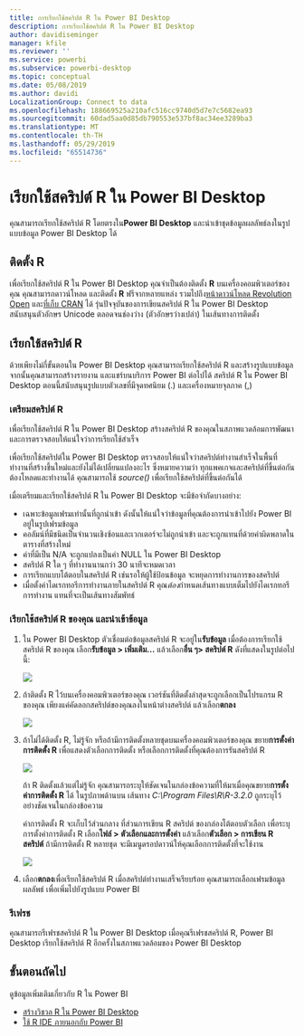 ```yaml
---
title: การเรียกใช้สคริปต์ R ใน Power BI Desktop
description: การเรียกใช้สคริปต์ R ใน Power BI Desktop
author: davidiseminger
manager: kfile
ms.reviewer: ''
ms.service: powerbi
ms.subservice: powerbi-desktop
ms.topic: conceptual
ms.date: 05/08/2019
ms.author: davidi
LocalizationGroup: Connect to data
ms.openlocfilehash: 188669525a210afc516cc9740d5d7e7c5682ea93
ms.sourcegitcommit: 60dad5aa0d85db790553e537bf8ac34ee3289ba3
ms.translationtype: MT
ms.contentlocale: th-TH
ms.lasthandoff: 05/29/2019
ms.locfileid: "65514736"
---
```

# <a name="run-r-scripts-in-power-bi-desktop"></a>เรียกใช้สคริปต์ R ใน Power BI Desktop
คุณสามารถเรียกใช้สคริปต์ R โดยตรงใน**Power BI Desktop** และนำเข้าชุดข้อมูลผลลัพธ์ลงในรูปแบบข้อมูล Power BI Desktop ได้

## <a name="install-r"></a>ติดตั้ง R
เพื่อเรียกใช้สคริปต์ R ใน Power BI Desktop คุณจำเป็นต้องติดตั้ง **R** บนเครื่องคอมพิวเตอร์ของคุณ คุณสามารถดาวน์โหลด และติดตั้ง **R** ฟรีจากหลายแหล่ง รวมไปถึง[หน้าดาวน์โหลด Revolution Open](https://mran.revolutionanalytics.com/download/) และ[ที่เก็บ CRAN](https://cran.r-project.org/bin/windows/base/) ได้ รุ่นปัจจุบันของการเขียนสคริปต์ R ใน Power BI Desktop สนับสนุนตัวอักษร Unicode ตลอดจนช่องว่าง (ตัวอักษรว่างเปล่า) ในเส้นทางการติดตั้ง

## <a name="run-r-scripts"></a>เรียกใช้สคริปต์ R
ด้วยเพียงไม่กี่ขั้นตอนใน Power BI Desktop คุณสามารถเรียกใช้สคริปต์ R และสร้างรูปแบบข้อมูล จากนั้นคุณสามารถสร้างรายงาน และแชร์บนบริการ Power BI ต่อไปได้ สคริปต์ R ใน Power BI Desktop ตอนนี้สนับสนุนรูปแบบตัวเลขที่มีจุดทศนิยม (.) และเครื่องหมายจุลภาค (,)

### <a name="prepare-an-r-script"></a>เตรียมสคริปต์ R
เพื่อเรียกใช้สคริปต์ R ใน Power BI Desktop สร้างสคริปต์ R ของคุณในสภาพแวดล้อมการพัฒนา และการตรวจสอบให้แน่ใจว่าการเรียกใช้สำเร็จ

เพื่อเรียกใช้สคริปต์ใน Power BI Desktop ตรวจสอบให้แน่ใจว่าสคริปต์ทำงานสำเร็จในพื้นที่ทำงานที่สร้างขึ้นใหม่และยังไม่ได้เปลี่ยนแปลงอะไร ซึ่งหมายความว่า ทุกแพคเกจและสคริปต์ที่ขึ้นต่อกัน ต้องโหลดและทำงานได้ คุณสามารถใช้ *source()* เพื่อเรียกใช้สคริปต์ที่ขึ้นต่อกันได้

เมื่อเตรียมและเรียกใช้สคริปต์ R ใน Power BI Desktop จะมีข้อจำกัดบางอย่าง:

* เฉพาะข้อมูลเฟรมเท่านั้นที่ถูกนำเข้า ดังนั้นให้แน่ใจว่าข้อมูลที่คุณต้องการนำเข้าไปยัง Power BI อยู่ในรูปเฟรมข้อมูล
* คอลัมน์ที่มีชนิดเป็นจำนวนเชิงซ้อนและเวกเตอร์จะไม่ถูกนำเข้า และจะถูกแทนที่ด้วยค่าผิดพลาดในตารางที่สร้างใหม่
* ค่าที่มีเป็น N/A จะถูกแปลงเป็นค่า NULL ใน Power BI Desktop
* สคริปต์ R ใด ๆ ที่ทำงานนานกว่า 30 นาทีจะหมดเวลา
* การเรียกแบบโต้ตอบในสคริปต์ R เช่นรอให้ผู้ใช้ป้อนข้อมูล จะหยุดการทำงานการของสคริปต์
* เมื่อตั้งค่าไดเรกทอรีการทำงานภายในสคริปต์ R คุณ*ต้อง*กำหนดเส้นทางแบบเต็มไปยังไดเรกทอรีการทำงาน แทนที่จะเป็นเส้นทางสัมพัทธ์

### <a name="run-your-r-script-and-import-data"></a>เรียกใช้สคริปต์ R ของคุณ และนำเข้าข้อมูล
1. ใน Power BI Desktop ตัวเชื่อมต่อข้อมูลสคริปต์ R จะอยู่ใน**รับข้อมูล** เมื่อต้องการเรียกใช้สคริปต์ R ของคุณ เลือก**รับข้อมูล &gt; เพิ่มเติม...**  แล้วเลือก**อื่น ๆ&gt; สคริปต์ R** ดังที่แสดงในรูปต่อไปนี้:
   
   ![](media/desktop-r-scripts/r-scripts-1.png)
2. ถ้าติดตั้ง R ไว้บนเครื่องคอมพิวเตอร์ของคุณ เวอร์ชันที่ติดตั้งล่าสุดจะถูกเลือกเป็นโปรแกรม R ของคุณ เพียงแค่คัดลอกสคริปต์ของคุณลงในหน้าต่างสคริปต์ แล้วเลือก**ตกลง**
   
   ![](media/desktop-r-scripts/r-scripts-2.png)
3. ถ้าไม่ได้ติดตั้ง R, ไม่รู้จัก หรือถ้ามีการติดตั้งหลายชุดบนเครื่องคอมพิวเตอร์ของคุณ ขยาย**การตั้งค่าการติดตั้ง R** เพื่อแสดงตัวเลือกการติดตั้ง หรือเลือกการติดตั้งที่คุณต้องการรันสคริปต์ R
   
   ![](media/desktop-r-scripts/r-scripts-3.png)
   
   ถ้า R ติดตั้งแล้วแต่ไม่รู้จัก คุณสามารถระบุให้ชัดเจนในกล่องข้อความที่ให้มาเมื่อคุณขยาย**การตั้งค่าการติดตั้ง R** ได้ ในรูปภาพด้านบน เส้นทาง *C:\Program Files\R\R-3.2.0* ถูกระบุไว้อย่างชัดเจนในกล่องข้อความ
   
   ค่าการติดตั้ง R จะเก็บไว้ส่วนกลาง ที่ส่วนการเขียน R สคริปต์ ของกล่องโต้ตอบตัวเลือก เพื่อระบุการตั้งค่าการติดตั้ง R เลือก**ไฟล์ > ตัวเลือกและการตั้งค่า** แล้วเลือก**ตัวเลือก > การเขียน R สคริปต์** ถ้ามีการติดตั้ง R หลายชุด จะมีเมนูดรอปดาวน์ให้คุณเลือกการติดตั้งที่จะใช้งาน
   
   ![](media/desktop-r-scripts/r-scripts-4.png)
4. เลือก**ตกลง**เพื่อเรียกใช้สคริปต์ R เมื่อสคริปต์ทำงานเสร็จเรียบร้อย คุณสามารถเลือกเฟรมข้อมูลผลลัพธ์ เพื่อเพิ่มไปยังรูปแบบ Power BI

### <a name="refresh"></a>รีเฟรช
คุณสามารถรีเฟรชสคริปต์ R ใน Power BI Desktop เมื่อคุณรีเฟรชสคริปต์ R, Power BI Desktop เรียกใช้สคริปต์ R อีกครั้งในสภาพแวดล้อมของ Power BI Desktop

## <a name="next-steps"></a>ขั้นตอนถัดไป
ดูข้อมูลเพิ่มเติมเกี่ยวกับ R ใน Power BI

* [สร้างวิชวล R ใน Power BI Desktop](desktop-r-visuals.md)
* [ใช้ R IDE ภายนอกกับ Power BI](desktop-r-ide.md)

